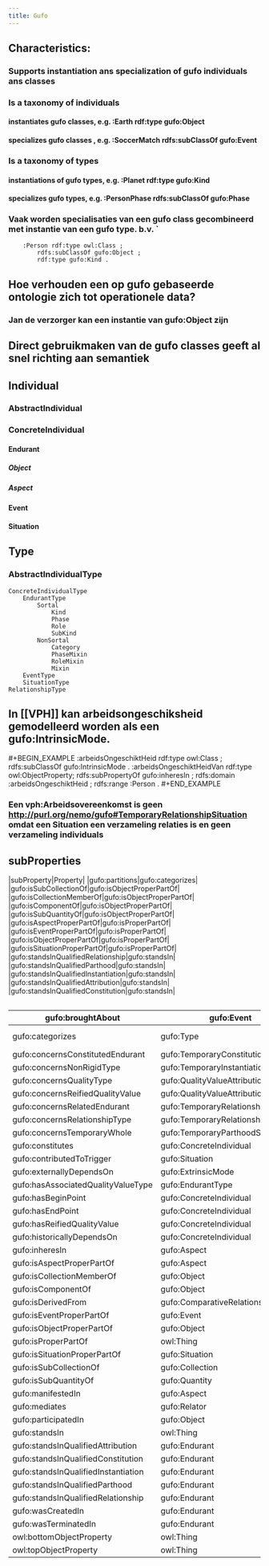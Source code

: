 ```yaml
---
title: Gufo
---
```


## Characteristics:
### Supports instantiation  ans specialization of gufo individuals ans classes
### Is a taxonomy of individuals
#### instantiates gufo classes, e.g. :Earth rdf:type gufo:Object
#### specializes gufo classes , e.g. :SoccerMatch rdfs:subClassOf gufo:Event
### Is a taxonomy of types
#### instantiations of gufo types, e.g. :Planet rdf:type gufo:Kind
#### specializes gufo types, e.g. :PersonPhase rdfs:subClassOf gufo:Phase
### Vaak worden specialisaties van een gufo class gecombineerd met instantie van een gufo type. b.v. `
        :Person rdf:type owl:Class ;
            rdfs:subClassOf gufo:Object ;
            rdf:type gufo:Kind .
## Hoe verhouden een op gufo gebaseerde ontologie zich tot operationele data?
### Jan de verzorger kan een instantie van gufo:Object zijn
## Direct gebruikmaken van de gufo classes geeft al snel richting aan semantiek
## Individual
### AbstractIndividual
### ConcreteIndividual
#### Endurant
##### Object
##### Aspect
#### Event
#### Situation
## Type
### AbstractIndividualType
    ConcreteIndividualType
        EndurantType
            Sortal
                Kind
                Phase
                Role
                SubKind
            NonSortal
                Category
                PhaseMixin
                RoleMixin
                Mixin
        EventType
        SituationType
    RelationshipType
## In [[VPH]] kan arbeidsongeschiksheid gemodelleerd worden als een gufo:IntrinsicMode.
#+BEGIN_EXAMPLE
:arbeidsOngeschiktHeid rdf:type owl:Class ;
    rdfs:subClassOf gufo:IntrinsicMode .
:arbeidsOngeschiktHeidVan rdf:type owl:ObjectProperty;
    rdfs:subPropertyOf gufo:inheresIn ;
    rdfs:domain :arbeidsOngeschiktHeid ;
    rdfs:range :Person .
#+END_EXAMPLE
### Een vph:Arbeidsovereenkomst is geen http://purl.org/nemo/gufo#TemporaryRelationshipSituation omdat een Situation een verzameling relaties is en geen verzameling individuals
## subProperties
|subProperty|Property|
|gufo:partitions|gufo:categorizes|
|gufo:isSubCollectionOf|gufo:isObjectProperPartOf|
|gufo:isCollectionMemberOf|gufo:isObjectProperPartOf|
|gufo:isComponentOf|gufo:isObjectProperPartOf|
|gufo:isSubQuantityOf|gufo:isObjectProperPartOf|
|gufo:isAspectProperPartOf|gufo:isProperPartOf|
|gufo:isEventProperPartOf|gufo:isProperPartOf|
|gufo:isObjectProperPartOf|gufo:isProperPartOf|
|gufo:isSituationProperPartOf|gufo:isProperPartOf|
|gufo:standsInQualifiedRelationship|gufo:standsIn|
|gufo:standsInQualifiedParthood|gufo:standsIn|
|gufo:standsInQualifiedInstantiation|gufo:standsIn|
|gufo:standsInQualifiedAttribution|gufo:standsIn|
|gufo:standsInQualifiedConstitution|gufo:standsIn|
##
| gufo:broughtAbout                   | gufo:Event                            | gufo:Situation                        |                                       |           |
|-------------------------------------|---------------------------------------|---------------------------------------|---------------------------------------|-----------|
| gufo:categorizes                    | gufo:Type                             | and (not gufo:AbstractIndividualType) | and (not gufo:ConcreteIndividualType) | gufo:Type |
| gufo:concernsConstitutedEndurant    | gufo:TemporaryConstitutionSituation   | gufo:Endurant                         |                                       |           |
| gufo:concernsNonRigidType           | gufo:TemporaryInstantiationSituation  | gufo:NonRigidType                     |                                       |           |
| gufo:concernsQualityType            | gufo:QualityValueAttributionSituation | gufo:EndurantType                     |                                       |           |
| gufo:concernsReifiedQualityValue    | gufo:QualityValueAttributionSituation | gufo:QualityValue                     |                                       |           |
| gufo:concernsRelatedEndurant        | gufo:TemporaryRelationshipSituation   | gufo:Endurant                         |                                       |           |
| gufo:concernsRelationshipType       | gufo:TemporaryRelationshipSituation   | gufo:RelationshipType                 |                                       |           |
| gufo:concernsTemporaryWhole         | gufo:TemporaryParthoodSituation       | gufo:Endurant                         |                                       |           |
| gufo:constitutes                    | gufo:ConcreteIndividual               | gufo:ConcreteIndividual               |                                       |           |
| gufo:contributedToTrigger           | gufo:Situation                        | gufo:Event                            |                                       |           |
| gufo:externallyDependsOn            | gufo:ExtrinsicMode                    | gufo:Endurant                         |                                       |           |
| gufo:hasAssociatedQualityValueType  | gufo:EndurantType                     | gufo:AbstractIndividualType           |                                       |           |
| gufo:hasBeginPoint                  | gufo:ConcreteIndividual               | time:Instant                          |                                       |           |
| gufo:hasEndPoint                    | gufo:ConcreteIndividual               | time:Instant                          |                                       |           |
| gufo:hasReifiedQualityValue         | gufo:ConcreteIndividual               | gufo:QualityValue                     |                                       |           |
| gufo:historicallyDependsOn          | gufo:ConcreteIndividual               | gufo:ConcreteIndividual               |                                       |           |
| gufo:inheresIn                      | gufo:Aspect                           | gufo:ConcreteIndividual               |                                       |           |
| gufo:isAspectProperPartOf           | gufo:Aspect                           | gufo:Aspect                           |                                       |           |
| gufo:isCollectionMemberOf           | gufo:Object                           | gufo:Collection                       |                                       |           |
| gufo:isComponentOf                  | gufo:Object                           | gufo:FunctionalComplex                |                                       |           |
| gufo:isDerivedFrom                  | gufo:ComparativeRelationshipType      | or gufo:MaterialRelationshipType      | gufo:EndurantType                     |           |
| gufo:isEventProperPartOf            | gufo:Event                            | gufo:Event                            |                                       |           |
| gufo:isObjectProperPartOf           | gufo:Object                           | gufo:Object                           |                                       |           |
| gufo:isProperPartOf                 | owl:Thing                             | owl:Thing                             |                                       |           |
| gufo:isSituationProperPartOf        | gufo:Situation                        | gufo:Situation                        |                                       |           |
| gufo:isSubCollectionOf              | gufo:Collection                       | gufo:Collection                       |                                       |           |
| gufo:isSubQuantityOf                | gufo:Quantity                         | gufo:Quantity                         |                                       |           |
| gufo:manifestedIn                   | gufo:Aspect                           | gufo:Event                            |                                       |           |
| gufo:mediates                       | gufo:Relator                          | gufo:Endurant                         |                                       |           |
| gufo:participatedIn                 | gufo:Object                           | gufo:Event                            |                                       |           |
| gufo:standsIn                       | owl:Thing                             | gufo:Situation                        |                                       |           |
| gufo:standsInQualifiedAttribution   | gufo:Endurant                         | gufo:QualityValueAttributionSituation |                                       |           |
| gufo:standsInQualifiedConstitution  | gufo:Endurant                         | gufo:TemporaryConstitutionSituation   |                                       |           |
| gufo:standsInQualifiedInstantiation | gufo:Endurant                         | gufo:TemporaryInstantiationSituation  |                                       |           |
| gufo:standsInQualifiedParthood      | gufo:Endurant                         | gufo:TemporaryParthoodSituation       |                                       |           |
| gufo:standsInQualifiedRelationship  | gufo:Endurant                         | gufo:TemporaryRelationshipSituation   |                                       |           |
| gufo:wasCreatedIn                   | gufo:Endurant                         | gufo:Event                            |                                       |           |
| gufo:wasTerminatedIn                | gufo:Endurant                         | gufo:Event                            |                                       |           |
| owl:bottomObjectProperty            | owl:Thing                             | owl:Thing                             |                                       |           |
| owl:topObjectProperty               | owl:Thing                             | owl:Thing                             |                                       |           |
##

